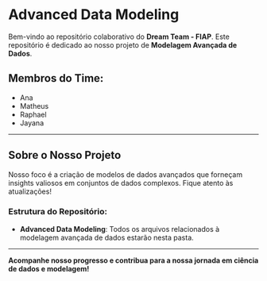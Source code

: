 # Advanced Data Modeling

Bem-vindo ao repositório colaborativo do **Dream Team - FIAP**. Este repositório é dedicado ao nosso projeto de **Modelagem Avançada de Dados**.

## Membros do Time:
- Ana
- Matheus
- Raphael
- Jayana

---

## Sobre o Nosso Projeto

Nosso foco é a criação de modelos de dados avançados que forneçam insights valiosos em conjuntos de dados complexos. Fique atento às atualizações!

### Estrutura do Repositório:
- **Advanced Data Modeling**: Todos os arquivos relacionados à modelagem avançada de dados estarão nesta pasta.

---

**Acompanhe nosso progresso e contribua para a nossa jornada em ciência de dados e modelagem!**

